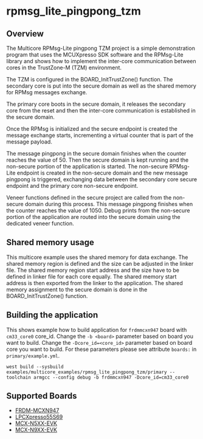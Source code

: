 # rpmsg_lite_pingpong_tzm

## Overview

The Multicore RPMsg-Lite pingpong TZM project is a simple demonstration program that uses the
MCUXpresso SDK software and the RPMsg-Lite library and shows how to implement the inter-core
communication between cores in the TrustZone-M (TZM) environment.

The TZM is configured in the BOARD_InitTrustZone() function. The secondary core is put into
the secure domain as well as the shared memory for RPMsg messages exchange.

The primary core boots in the secure domain, it releases the secondary core from the reset and then the inter-core
communication is established in the secure domain.

Once the RPMsg is initialized and the secure endpoint is created the message exchange starts, incrementing a
virtual counter that is part of the message payload.

The message pingpong in the secure domain finishes when the counter reaches the value of 50.
Then the secure domain is kept running and the non-secure portion of the application is started.
The non-secure RPMsg-Lite endpoint is created in the non-secure domain and the new message
pingpong is triggered, exchanging data between the secondary core secure endpoint and the primary core 
non-secure endpoint.

Veneer functions defined in the secure project are called from the non-secure
domain during this process.
This message pingpong finishes when the counter reaches the value of 1050.
Debug prints from the non-secure portion of the application are routed into the secure domain using
the dedicated veneer function.

## Shared memory usage

This multicore example uses the shared memory for data exchange.
The shared memory region is defined and the size can be adjusted in the linker file.
The shared memory region start address and the size have to be defined in linker file for each core equally.
The shared memory start address is then exported from the linker to the application.
The shared memory assignment to the secure domain is done in the BOARD_InitTrustZone() function.

## Building the application

This shows example how to build application for `frdmmcxn947` board with `cm33_core0` core_id.
Change the `-b <board>` parameter based on board you want to build.
Change the `-Dcore_id=<core_id>` parameter based on board core you want to build.
For these parameters please see attribute `boards:` in `primary/example.yml`.

```
west build --sysbuild examples/multicore_examples/rpmsg_lite_pingpong_tzm/primary --toolchain armgcc --config debug -b frdmmcxn947 -Dcore_id=cm33_core0
```

## Supported Boards

- [FRDM-MCXN947](../../_boards/frdmmcxn947/multicore_examples/rpmsg_lite_pingpong_tzm/example_board_readme.md)
- [LPCXpresso55S69](../../_boards/lpcxpresso55s69/multicore_examples/rpmsg_lite_pingpong_tzm/example_board_readme.md)
- [MCX-N5XX-EVK](../../_boards/mcxn5xxevk/multicore_examples/rpmsg_lite_pingpong_tzm/example_board_readme.md)
- [MCX-N9XX-EVK](../../_boards/mcxn9xxevk/multicore_examples/rpmsg_lite_pingpong_tzm/example_board_readme.md)
